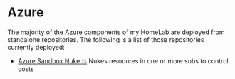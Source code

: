 # Azure 

The majority of the Azure components of my HomeLab are deployed from standalone repositories. The following is a list of those repositories currently deployed:

- [Azure Sandbox Nuke 💥](https://github.com/thecomalley/azure-sandbox-nuke) Nukes resources in one or more subs to control costs